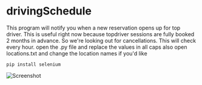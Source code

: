 # drivingSchedule
This program will notify you when a new reservation opens up for top driver. This is useful right now because topdriver sessions are fully booked 2 months in advance. So we're looking out for cancellations. This will check every hour.
open the .py file and replace the values in all caps
also open locations.txt and change the location names if you'd like

```
pip install selenium
```
![Screenshot](https://discord.com/channels/@me/887900926847893567/897347593435217970)

